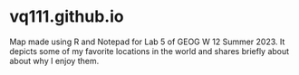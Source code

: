 # vq111.github.io
Map made using R and Notepad for Lab 5 of GEOG W 12 Summer 2023. It depicts some of my favorite locations in the world and shares briefly about about why I enjoy them.
